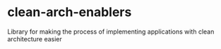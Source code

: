 # clean-arch-enablers
Library for making the process of implementing applications with clean architecture easier
